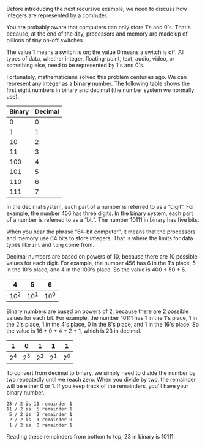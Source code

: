 Before introducing the next recursive example, we need to discuss how integers are represented by a computer.

You are probably aware that computers can only store 1's and 0's.
That's because, at the end of the day, processors and memory are made up of billions of tiny on-off switches.

The value 1 means a switch is on; the value 0 means a switch is off.
All types of data, whether integer, floating-point, text, audio, video, or something else, need to be represented by 1's and 0's.


Fortunately, mathematicians solved this problem centuries ago.
We can represent any integer as a **binary** number.
The following table shows the first eight numbers in binary and decimal (the number system we normally use).

|Binary|Decimal |
|-|-|
|0|0 |
|1|1 |
|10|2 |
|11|3 |
|100|4 |
|101|5 |
|110|6 |
|111|7 |


In the decimal system, each part of a number is referred to as a “digit”.
For example, the number 456 has three digits.
In the binary system, each part of a number is referred to as a “bit”.
The number 10111 in binary has five bits.

When you hear the phrase “64-bit computer”, it means that the processors and memory use 64 bits to store integers.
That is where the limits for data types like `int` and `long` come from.

Decimal numbers are based on powers of 10, because there are 10 possible values for each digit.
For example, the number 456 has 6 in the 1's place, 5 in the 10's place, and 4 in the 100's place.
So the value is 400 + 50 + 6.

|4|5|6 |
|-|-|-|
|$10^2$|$10^1$|$10^0$ |


Binary numbers are based on powers of 2, because there are 2 possible values for each bit.
For example, the number 10111 has 1 in the 1's place, 1 in the 2's place, 1 in the 4's place, 0 in the 8's place, and 1 in the 16's place.
So the value is 16 + 0 + 4 + 2 + 1, which is 23 in decimal.

|1|0|1|1|1 |
|-|-|-|-|-|
|$2^4$|$2^3$|$2^2$|$2^1$|$2^0$ |


To convert from decimal to binary, we simply need to divide the number by two repeatedly until we reach zero.
When you divide by two, the remainder will be either 0 or 1.
If you keep track of the remainders, you'll have your binary number.

```code
23 / 2 is 11 remainder 1
11 / 2 is  5 remainder 1
 5 / 2 is  2 remainder 1
 2 / 2 is  1 remainder 0
 1 / 2 is  0 remainder 1
```

Reading these remainders from bottom to top, 23 in binary is 10111.
